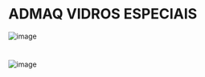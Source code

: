 # ADMAQ VIDROS ESPECIAIS

![image](https://user-images.githubusercontent.com/10172471/157095598-f47832be-cb67-4494-8e72-92e799329673.png)

#

![image](https://user-images.githubusercontent.com/10172471/157095726-58231ebd-d0b8-461f-9494-0ade67d0419c.png)

#





